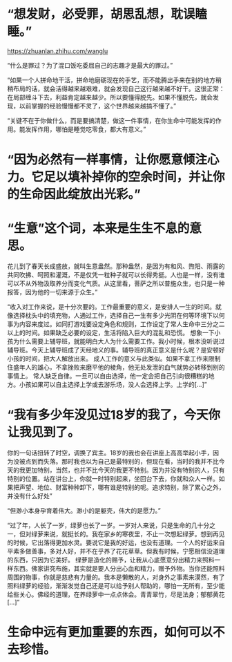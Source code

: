 # “想发财，必受罪，胡思乱想，耽误瞌睡。”
https://zhuanlan.zhihu.com/wanglu

“什么是罪过？为了混口饭吃委屈自己的志趣才是最大的罪过。”

“如果一个人拼命地干活，拼命地磨砺现在的手艺，而不能腾出手来在别的地方稍稍布局的话，就会活得越来越艰难，就会发现自己这行越来越不好干。这很正常：在局部缠斗下去，利益肯定越来越少。所以要懂得脱先。如果不懂脱先，就会发现，以前掌握的经验慢慢都不灵了，这个世界越来越搞不懂了。”

“关键不在于你做什么，而是要搞清楚，做这一件事情，在你生命中可能发挥的作用。能发挥作用，哪怕是睡觉吃零食，都大有意义。”

# “因为必然有一样事情，让你愿意倾注心力。它足以填补掉你的空余时间，并让你的生命因此绽放出光彩。”

# “生意”这个词，本来是生生不息的意思。
花儿到了春天长成盛放，就叫生意盎然。那种盎然，是因为有和风、煦阳、雨露的共同吹拂、呵照和灌溉，不是仅凭一粒种子就可以长得秀挺。人也是一样，没有谁可以不从外物汲取养分而变化气质。从这里看，菩萨之所以普施众生，也只是一种报答，因为他的一切来源于众生。”

“收入对工作来说，是十分次要的。工作最重要的意义，是安排人一生的时间。就像选择枕头中的填充物，人通过工作，选择自己一生有多少光阴在何等环境下以何事为内容来度过。如同打游戏要设定角色和规则，工作设定了常人生命中三分之二以上的时间。如果缺乏必要的设定，生活将陷入巨大的混乱和恐慌。
想象一下小孩为什么需要上辅导班，就能明白大人为什么需要工作。我小时候，根本没听说过辅导班。今天上辅导班成了天经地义的事。辅导班的真正意义是什么呢？是安顿好小孩的时间，把大人解放出来。
成人工作的意义与此类似。如果不拿工作来限制住盛年人的雄心，不拿挫败来磨平他的棱角，他无处发泄的血气就势必转移到别的事情上。
常人缺乏自律。一旦可以自由选择，他一定会把自己引向很糟糕的地方。小孩如果可以自主选择上学或去游乐场，没人会选择上学。上学的[…]”

# “我有多少年没见过18岁的我了，今天你让我见到了。
你的一句话扭转了时空，调换了宾主。18岁的我也会在讲座上高高举起小手，因为没被点到而失落。那时我也以为自己是最特别的，但现在看，当时的我并不比今天的我更加特别，当然，也并不比今天的我更不特别。因为并没有特别的人，只有特别的位置。站在讲台上，你就一时特别起来，坐回台下去，你就和众人一样。如果把声望、地位、财富种种卸下，哪有谁是特别的呢。追求特别，除了累心之外，并没有什么好处”

“但渺小本身孕育着伟大。渺小的是躯壳，伟大的是愿力。”

“过了年，人长了一岁，绿萝也长了一岁。一岁对人来说，只是生命的几十分之一，但对绿萝来说，就挺长的。我在家乡的寒夜里，不止一次想起绿萝。想到再见的时候，它出落得更加水灵。要说它是我的好运，也没有道理。一个人的好运来自平素多做善事，多对人好，并不在乎养了花花草草。但我有时候，宁愿相信没道理的东西，只因为它美好。
绿萝是造化的赐予，让我从心底愿意分出精力来照料一样东西。佛家讲究布施，其实就是要人分出心血和精力，赠予外物。当你还能照料周围的物事，你就是慈悲有力量的。我本是懒散的人，对身外之事素来漠然，有了照料绿萝的经验，渐渐发觉自己还是可以给予别人帮助的，哪怕一无所有，至少能给些关心。佛经的道理，在养绿萝中一点点体会。青青翠竹，尽是法身；郁郁黄花[…]”

# 生命中远有更加重要的东西，如何可以不去珍惜。
